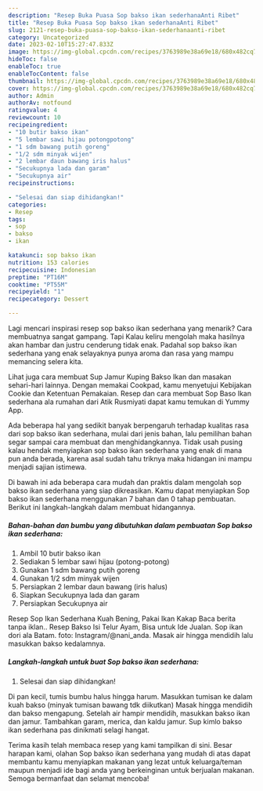 ```yaml
---
description: "Resep Buka Puasa Sop bakso ikan sederhanaAnti Ribet"
title: "Resep Buka Puasa Sop bakso ikan sederhanaAnti Ribet"
slug: 2121-resep-buka-puasa-sop-bakso-ikan-sederhanaanti-ribet
category: Uncategorized
date: 2023-02-10T15:27:47.833Z
image: https://img-global.cpcdn.com/recipes/3763989e38a69e18/680x482cq70/sop-bakso-ikan-sederhana-foto-resep-utama.jpg
hideToc: false
enableToc: true
enableTocContent: false
thumbnail: https://img-global.cpcdn.com/recipes/3763989e38a69e18/680x482cq70/sop-bakso-ikan-sederhana-foto-resep-utama.jpg
cover: https://img-global.cpcdn.com/recipes/3763989e38a69e18/680x482cq70/sop-bakso-ikan-sederhana-foto-resep-utama.jpg
author: Admin
authorAv: notfound
ratingvalue: 4
reviewcount: 10
recipeingredient:
- "10 butir bakso ikan"
- "5 lembar sawi hijau potongpotong"
- "1 sdm bawang putih goreng"
- "1/2 sdm minyak wijen"
- "2 lembar daun bawang iris halus"
- "Secukupnya lada dan garam"
- "Secukupnya air"
recipeinstructions:

- "Selesai dan siap dihidangkan!"
categories:
- Resep
tags:
- sop
- bakso
- ikan

katakunci: sop bakso ikan 
nutrition: 153 calories
recipecuisine: Indonesian
preptime: "PT16M"
cooktime: "PT55M"
recipeyield: "1"
recipecategory: Dessert

---
```



Lagi mencari inspirasi resep sop bakso ikan sederhana yang menarik? Cara membuatnya sangat gampang. Tapi Kalau keliru mengolah maka hasilnya akan hambar dan justru cenderung tidak enak. Padahal sop bakso ikan sederhana yang enak selayaknya punya aroma dan rasa yang mampu memancing selera kita.


Lihat juga cara membuat Sup Jamur Kuping Bakso Ikan dan masakan sehari-hari lainnya. Dengan memakai Cookpad, kamu menyetujui Kebijakan Cookie dan Ketentuan Pemakaian. Resep dan cara membuat Sop Baso Ikan sederhana ala rumahan dari Atik Rusmiyati dapat kamu temukan di Yummy App.

Ada beberapa hal yang sedikit banyak berpengaruh terhadap kualitas rasa dari sop bakso ikan sederhana, mulai dari jenis bahan, lalu pemilihan bahan segar sampai cara membuat dan menghidangkannya. Tidak usah pusing kalau hendak menyiapkan sop bakso ikan sederhana yang enak di mana pun anda berada, karena asal sudah tahu triknya maka hidangan ini mampu menjadi sajian istimewa.


Di bawah ini ada beberapa cara mudah dan praktis dalam mengolah sop bakso ikan sederhana yang siap dikreasikan. Kamu dapat menyiapkan Sop bakso ikan sederhana menggunakan 7 bahan dan 0 tahap pembuatan. Berikut ini langkah-langkah dalam membuat hidangannya.

<!--inarticleads1-->

##### Bahan-bahan dan bumbu yang dibutuhkan dalam pembuatan Sop bakso ikan sederhana:

1. Ambil 10 butir bakso ikan
1. Sediakan 5 lembar sawi hijau (potong-potong)
1. Gunakan 1 sdm bawang putih goreng
1. Gunakan 1/2 sdm minyak wijen
1. Persiapkan 2 lembar daun bawang (iris halus)
1. Siapkan Secukupnya lada dan garam
1. Persiapkan Secukupnya air


Resep Sop Ikan Sederhana Kuah Bening, Pakai Ikan Kakap Baca berita tanpa iklan.. Resep Bakso Isi Telur Ayam, Bisa untuk Ide Jualan. Sop ikan dori ala Batam. foto: Instagram/@nani_anda. Masak air hingga mendidih lalu masukkan bakso kedalamnya. 

<!--inarticleads2-->

##### Langkah-langkah untuk buat Sop bakso ikan sederhana:


1. Selesai dan siap dihidangkan!

Di pan kecil, tumis bumbu halus hingga harum. Masukkan tumisan ke dalam kuah bakso (minyak tumisan bawang tdk diikutkan) Masak hingga mendidih dan bakso mengapung. Setelah air hampir mendidih, masukkan bakso ikan dan jamur. Tambahkan garam, merica, dan kaldu jamur. Sup kimlo bakso ikan sederhana pas dinikmati selagi hangat. 

Terima kasih telah membaca resep yang kami tampilkan di sini. Besar harapan kami, olahan Sop bakso ikan sederhana yang mudah di atas dapat membantu kamu menyiapkan makanan yang lezat untuk keluarga/teman maupun menjadi ide bagi anda yang berkeinginan untuk berjualan makanan. Semoga bermanfaat dan selamat mencoba!
